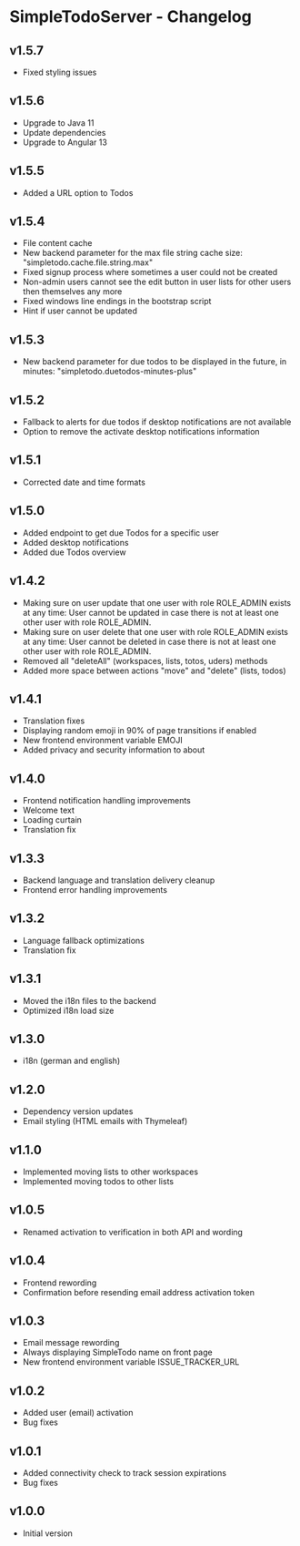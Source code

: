 # SimpleTodoServer - Changelog

## v1.5.7

- Fixed styling issues

## v1.5.6

- Upgrade to Java 11
- Update dependencies
- Upgrade to Angular 13

## v1.5.5

- Added a URL option to Todos

## v1.5.4

- File content cache
- New backend parameter for the max file string cache size: "simpletodo.cache.file.string.max"
- Fixed signup process where sometimes a user could not be created
- Non-admin users cannot see the edit button in user lists for other users then themselves any more
- Fixed windows line endings in the bootstrap script
- Hint if user cannot be updated

## v1.5.3

- New backend parameter for due todos to be displayed in the future, in minutes: "simpletodo.duetodos-minutes-plus"

## v1.5.2

- Fallback to alerts for due todos if desktop notifications are not available
- Option to remove the activate desktop notifications information

## v1.5.1

- Corrected date and time formats

## v1.5.0

- Added endpoint to get due Todos for a specific user
- Added desktop notifications
- Added due Todos overview

## v1.4.2

- Making sure on user update that one user with role ROLE_ADMIN exists at any time: User cannot be updated in case there is not at least one other user with role ROLE_ADMIN.
- Making sure on user delete that one user with role ROLE_ADMIN exists at any time: User cannot be deleted in case there is not at least one other user with role ROLE_ADMIN.
- Removed all "deleteAll" (workspaces, lists, totos, uders) methods
- Added more space between actions "move" and "delete" (lists, todos)

## v1.4.1

- Translation fixes
- Displaying random emoji in 90% of page transitions if enabled
- New frontend environment variable EMOJI
- Added privacy and security information to about

## v1.4.0

- Frontend notification handling improvements
- Welcome text
- Loading curtain
- Translation fix

## v1.3.3

- Backend language and translation delivery cleanup
- Frontend error handling improvements

## v1.3.2

- Language fallback optimizations
- Translation fix

## v1.3.1

- Moved the i18n files to the backend
- Optimized i18n load size

## v1.3.0

- i18n (german and english)

## v1.2.0

- Dependency version updates
- Email styling (HTML emails with Thymeleaf)

## v1.1.0

- Implemented moving lists to other workspaces
- Implemented moving todos to other lists

## v1.0.5

- Renamed activation to verification in both API and wording

## v1.0.4

- Frontend rewording
- Confirmation before resending email address activation token

## v1.0.3

- Email message rewording
- Always displaying SimpleTodo name on front page
- New frontend environment variable ISSUE_TRACKER_URL

## v1.0.2

- Added user (email) activation
- Bug fixes

## v1.0.1

- Added connectivity check to track session expirations
- Bug fixes

## v1.0.0

- Initial version
